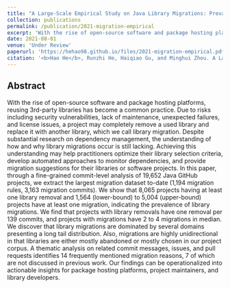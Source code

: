 ```yaml
---
title: "A Large-Scale Empirical Study on Java Library Migrations: Prevalence, Trends, and Rationales"
collection: publications
permalink: /publication/2021-migration-empirical
excerpt: 'With the rise of open-source software and package hosting platforms, reusing 3rd-party libraries has become a common practice. Due to risks including security vulnerabilities, lack of maintenance, unexpected failures, and license issues, a project may completely remove a used library and replace it with another library, which we call library migration. Despite substantial research on dependency management, the understanding of how and why library migrations occur is still lacking. Achieving this understanding may help practitioners optimize their library selection criteria, develop automated approaches to monitor dependencies, and provide migration suggestions for their libraries or software projects. In this paper, through a fine-grained commit-level analysis of 19,652 Java GitHub projects, we extract the largest migration dataset to-date (1,194 migration rules, 3,163 migration commits). We show that 8,065 projects having at least one library removal and 1,564 (lower-bound) to 5,004 (upper-bound) projects have at least one migration, indicating the prevalence of library migrations. We find that projects with library removals have one removal per 139 commits, and projects with migrations have 2 to 4 migrations in median. We discover that library migrations are dominated by several domains presenting a long tail distribution. Also, migrations are highly unidirectional in that libraries are either mostly abandoned or mostly chosen in our project corpus. A thematic analysis on related commit messages, issues, and pull requests identifies 14 frequently mentioned migration reasons, 7 of which are not discussed in previous work. Our findings can be operationalized into actionable insights for package hosting platforms, project maintainers, and library developers.'
date: 2021-08-01
venue: 'Under Review'
paperurl: 'https://hehao98.github.io/files/2021-migration-empirical.pdf'
citation: '<b>Hao He</b>, Runzhi He, Haiqiao Gu, and Minghui Zhou. A Large-Scale Empirical Study on Java Library Migrations: Prevalence, Trends, and Rationales. Under Review. <a href="https://hehao98.github.io/files/2021-migration-empirical.pdf" target="_blank">PDF</a>.'
---
```


## Abstract

With the rise of open-source software and package hosting platforms, reusing 3rd-party libraries has become a common practice. Due to risks including security vulnerabilities, lack of maintenance, unexpected failures, and license issues, a project may completely remove a used library and replace it with another library, which we call library migration. Despite substantial research on dependency management, the understanding of how and why library migrations occur is still lacking. Achieving this understanding may help practitioners optimize their library selection criteria, develop automated approaches to monitor dependencies, and provide migration suggestions for their libraries or software projects. In this paper, through a fine-grained commit-level analysis of 19,652 Java GitHub projects, we extract the largest migration dataset to-date (1,194 migration rules, 3,163 migration commits). We show that 8,065 projects having at least one library removal and 1,564 (lower-bound) to 5,004 (upper-bound) projects have at least one migration, indicating the prevalence of library migrations. We find that projects with library removals have one removal per 139 commits, and projects with migrations have 2 to 4 migrations in median. We discover that library migrations are dominated by several domains presenting a long tail distribution. Also, migrations are highly unidirectional in that libraries are either mostly abandoned or mostly chosen in our project corpus. A thematic analysis on related commit messages, issues, and pull requests identifies 14 frequently mentioned migration reasons, 7 of which are not discussed in previous work. Our findings can be operationalized into actionable insights for package hosting platforms, project maintainers, and library developers.


